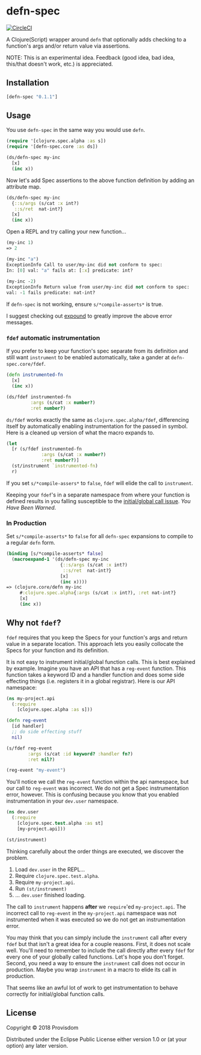 # defn-spec

[![CircleCI](https://circleci.com/gh/Provisdom/defn-spec.svg?style=svg)](https://circleci.com/gh/Provisdom/defn-spec)

A Clojure(Script) wrapper around `defn` that optionally adds checking to a 
function's args and/or return value via assertions.

NOTE: This is an experimental idea. Feedback (good idea, bad idea, this/that 
doesn't work, etc.) is appreciated.

## Installation

[](dependency)
```clojure
[defn-spec "0.1.1"]
```
[](/dependency)


## Usage

You use `defn-spec` in the same way you would use `defn`. 

```clojure
(require '[clojure.spec.alpha :as s])
(require '[defn-spec.core :as ds])

(ds/defn-spec my-inc
  [x]
  (inc x))
```

Now let's add Spec assertions to the above function definition by adding an
attribute map.

```clojure
(ds/defn-spec my-inc
  {::s/args (s/cat :x int?)
   ::s/ret  nat-int?}
  [x]
  (inc x))
```

Open a REPL and try calling your new function...

```clojure
(my-inc 1)
=> 2

(my-inc "a")
ExceptionInfo Call to user/my-inc did not conform to spec:
In: [0] val: "a" fails at: [:x] predicate: int?
  
(my-inc -2)
ExceptionInfo Return value from user/my-inc did not conform to spec:
val: -1 fails predicate: nat-int?
```

If `defn-spec` is not working, ensure `s/*compile-asserts*` is true.

I suggest checking out [expound](https://github.com/bhb/expound) to greatly improve
the above error messages.

### `fdef` automatic instrumentation

If you prefer to keep your function's spec separate from its definition and still
want `instrument` to be enabled automatically, take a gander at `defn-spec.core/fdef`.

```clojure
(defn instrumented-fn
  [x]
  (inc x))

(ds/fdef instrumented-fn
         :args (s/cat :x number?)
         :ret number?)
```

`ds/fdef` works exactly the same as `clojure.spec.alpha/fdef`, differencing itself
by automatically enabling instrumentation for the passed in symbol. Here is a 
cleaned up version of what the macro expands to.

```clojure
(let
  [r (s/fdef instrumented-fn
             :args (s/cat :x number?)
             :ret number?)]
  (st/instrument `instrumented-fn)
  r)
```

If you set `s/*compile-assers*` to `false`, `fdef` will elide the call to `instrument`.

Keeping your `fdef`'s in a separate namespace from where your function is defined
results in you falling susceptible to the [initial/global call issue](#why-not-fdef).
_You Have Been Warned_.

### In Production

Set `s/*compile-asserts*` to `false` for all `defn-spec` expansions to compile to
a regular `defn` form.

```clojure
(binding [s/*compile-asserts* false]
  (macroexpand-1 '(ds/defn-spec my-inc
                    {::s/args (s/cat :x int?)
                     ::s/ret  nat-int?}
                    [x]
                    (inc x))))
=> (clojure.core/defn my-inc 
     #:clojure.spec.alpha{:args (s/cat :x int?), :ret nat-int?} 
     [x] 
     (inc x))
```

## Why not `fdef`?

`fdef` requires that you keep the Specs for your function's args and return value
in a separate location. This approach lets you easily collocate the Specs for your 
function and its definition.

It is not easy to instrument initial/global function calls. This is best explained
by example. Imagine you have an API that has a `reg-event` function. This function 
takes a keyword ID and a handler function and does some side effecting things 
(i.e. registers it in a global registrar). Here is our API namespace: 

```clojure
(ns my-project.api
  (:require
    [clojure.spec.alpha :as s]))

(defn reg-event
  [id handler]
  ;; do side effecting stuff
  nil)

(s/fdef reg-event
        :args (s/cat :id keyword? :handler fn?)
        :ret nil?)

(reg-event "my-event")
```

You'll notice we call the `reg-event` function within the api namespace, but our
call to `reg-event` was incorrect. We do not get a Spec instrumentation error, 
however. This is confusing because you know that you enabled instrumentation
in your `dev.user` namespace.

```clojure
(ns dev.user
  (:require
    [clojure.spec.test.alpha :as st]
    [my-project.api]))

(st/instrument)
```

Thinking carefully about the order things are executed, we discover the problem.

1. Load `dev.user` in the REPL...
2. Require `clojure.spec.test.alpha`.
3. Require `my-project.api`.
4. Run `(st/instrument)`
5. ... `dev.user` finished loading.

The call to `instrument` happens **after** we `require`'ed `my-project.api`.
The incorrect call to `reg-event` in the `my-project.api` namespace was not 
instrumented when it was executed so we do not get an instrumentation error.

You may think that you can simply include the `instrument` call after every `fdef`
but that isn't a great idea for a couple reasons. First, it does not scale well.
You'll need to remember to include the call directly after every `fdef` for every
one of your globally called functions. Let's hope you don't forget. Second, you
need a way to ensure the `instrument` call does not occur in production. Maybe
you wrap `instrument` in a macro to elide its call in production. 

That seems like an awful lot of work to get instrumentation to behave correctly 
for initial/global function calls. 

## License

Copyright © 2018 Provisdom

Distributed under the Eclipse Public License either version 1.0 or (at
your option) any later version.
